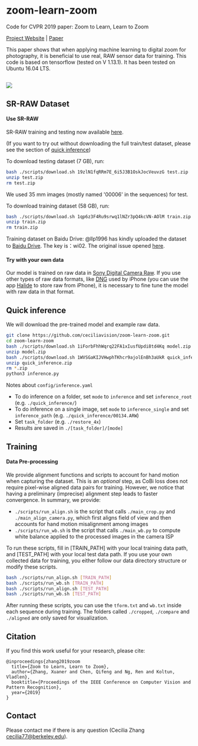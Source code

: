 # zoom-learn-zoom
Code for CVPR 2019 paper: Zoom to Learn, Learn to Zoom

<a href="https://ceciliavision.github.io/project-pages/project-zoom.html" target="_blank">Project Website</a>  |  <a href="https://arxiv.org/pdf/1905.05169.pdf" target="_blank">Paper</a>

This paper shows that when applying machine learning to digital zoom for photography, it is beneficial to use real, RAW sensor data for training. This code is based on tensorflow (tested on V 1.13.1). It has been tested on Ubuntu 16.04 LTS.

## ![](./teaser/teaser.png)


## SR-RAW Dataset

#### Use SR-RAW

SR-RAW training and testing now available <a href="https://drive.google.com/open?id=1UHKEUp77tiCZ9y05JtP6S9Tfo2RftK8m" target="_blank">here</a>.

(If you want to try out without downloading the full train/test dataset, please see the section of [quick inference](#quick-inference))

To download testing dataset (7 GB), run:
```bash
bash ./scripts/download.sh 19zlN1fqRRm7E_6i5J3B1OskJocVeuvzG test.zip
unzip test.zip
rm test.zip
```
We used 35 mm images (mostly named '00006' in the sequences) for test.

To download training dataset (58 GB), run:
```bash
bash ./scripts/download.sh 1qp6z3F4Ru9srwq1lNZr3pQ4kcVN-AOlM train.zip
unzip train.zip
rm train.zip
```

Training dataset on Baidu Drive:
@llp1996 has kindly uploaded the dataset to <a href="https://pan.baidu.com/s/1pRu7DDnpUYaPdXY8Rlb6UQ" target="_blank">Baidu Drive</a>. The key is：wi02. The original issue opened <a href="https://github.com/ceciliavision/zoom-learn-zoom/issues/8#issue-456526689"> here</a>.

#### Try with your own data

Our model is trained on raw data in <a href="http://arwviewer.com/" target="_blank">Sony Digital Camera Raw</a>. If you use other types of raw data formats, like [DNG](https://helpx.adobe.com/photoshop/digital-negative.html) used by iPhone (you can use the app [Halide](https://itunes.apple.com/us/app/halide-camera/id885697368?mt=8) to store raw from iPhone), it is necessary to fine tune the model with raw data in that format.

## Quick inference

We will download the pre-trained model and example raw data.

```bash
git clone https://github.com/ceciliavision/zoom-learn-zoom.git
cd zoom-learn-zoom
bash ./scripts/download.sh 1iForbFhhWqrq22FA1xIusfUpdi8td4Kq model.zip
unzip model.zip
bash ./scripts/download.sh 1WVSGaKIJVHwphTKhcr9ajolEnBh3aUkR quick_inference.zip
unzip quick_inference.zip
rm *.zip
python3 inference.py
```

Notes about `config/inference.yaml`
- To do inference on a folder, set `mode` to `inference` and set `inference_root` (e.g. `./quick_inference/`)
- To do inference on a single image, set `mode` to `inference_single` and set `inference_path`  (e.g. `./quick_inference/00134.ARW`)
- Set `task_folder` (e.g. `./restore_4x`)
- Results are saved in `./[task_folder]/[mode]`


## Training

#### Data Pre-processing

We provide alignment functions and scripts to account for hand motion when capturing the dataset. This is an *optional* step, as CoBi loss does not require pixel-wise aligned data pairs for training. However, we notice that having a preliminary (imprecise) alignment step leads to faster convergence.  In summary, we provide:

- `./scripts/run_align.sh` is the script that calls `./main_crop.py`  and `./main_align_camera.py`, which first aligns field of view and then accounts for hand motion misalignment among images
- `./scripts/run_wb.sh` is the script that calls `./main_wb.py` to compute white balance applied to the processed images in the camera ISP

To run these scripts, fill in [TRAIN_PATH] with your local training data path, and [TEST_PATH] with your local test data path. If you use your own collected data for training, you either follow our data directory structure or modify these scripts.

```bash
bash ./scripts/run_align.sh [TRAIN_PATH]
bash ./scripts/run_wb.sh [TRAIN_PATH]
bash ./scripts/run_align.sh [TEST_PATH]
bash ./scripts/run_wb.sh [TEST_PATH]
```

After running these scripts, you can use the `tform.txt` and `wb.txt` inside each sequence during training. The folders called `./cropped`, `./compare` and `./aligned` are only saved for visualization.


## Citation

If you find this work useful for your research, please cite:

```
@inproceedings{zhang2019zoom
  title={Zoom to Learn, Learn to Zoom},
  author={Zhang, Xuaner and Chen, Qifeng and Ng, Ren and Koltun, Vladlen},
  booktitle={Proceedings of the IEEE Conference on Computer Vision and Pattern Recognition},
  year={2019}
}
```

## Contact
Please contact me if there is any question (Cecilia Zhang <cecilia77@berkeley.edu>).
